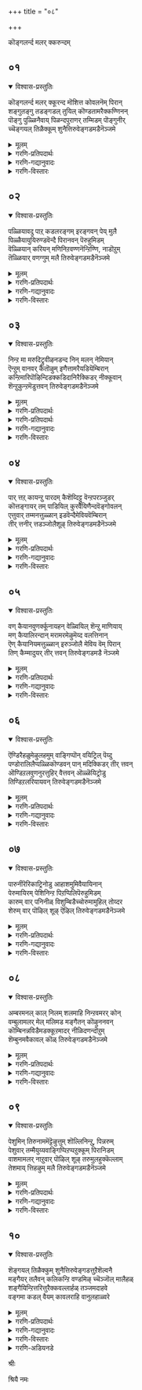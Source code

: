 +++
title = "०८"

+++

कॊङ्गलर्न्द मलर् क्करुन्दम्

## ०१
<details open><summary>विश्वास-प्रस्तुतिः</summary>

कॊङ्गलर्न्द मलर् क्कूरन्द मॊशित्त कोवलनॆम् पिरान्  
शङ्गुतङ्गु तडङ्गडल् तुयिल् कॊण्डतामरैक्कण्णिनन्  
पॊङ्गु पुळ्ळिनैवाय् पिळन्दपुराणर् तम्मिडम् पॊङ्गुनीर्  
च्चॆङ्गयल् तिळैक्कूम् शुनैत्तिरुवेङ्गडमडैनॆञ्जमे
</details>

<details><summary>मूलम्</summary>

कॊङ्गलर्न्द मलर् क्कूरन्द मॊशित्त कोवलनॆम् पिरान्  
शङ्गुतङ्गु तडङ्गडल् तुयिल् कॊण्डतामरैक्कण्णिनन्  
पॊङ्गु पुळ्ळिनैवाय् पिळन्दपुराणर् तम्मिडम् पॊङ्गुनीर्  
च्चॆङ्गयल् तिळैक्कूम् शुनैत्तिरुवेङ्गडमडैनॆञ्जमे
</details>

<details><summary>गरणि-प्रतिपदार्थः</summary>

कॊङ्गु=परिमळवन्नु, अलर्न्द=\(चॆल्लि\)अरळीद, मलर्=हूगळुळ्ळ, कुरुन्दम्=कुरुन्द मरवन्नु, ऒशित्त=मुरिद, नाश माडिद, कोवलन्=गोपालनादवनु, ऎम्बिरान्=नम्म स्वामियु, शङ्गु=शङ्खगळु, तङ्गु=विशालवाद, कडल्=कडलल्लि, तुयिल् कॊण्ड=निद्रिसिद, तामरै कण्णिनन्=तावरॆहूविनन्तॆ\(ऎसळिनन्तॆ\) विशालवाद कण्णुगळुळ्ळवनु\(पुण्डरीकाक्षनु\), पॊ~घ्गु=कोपगॊण्डु बन्द, पुळ्ळिनै=पक्षियम् वाय्=बायन्नु, पिळन्द=सीळिद, पुराणर् तम्=पुराण पुरुषन, इडम्=क्षेत्रवॆम्बुदु, पॊङ्गुनीर्=\(उक्कि हरियुव\)जलगळुळ्ळ, शॆम्=सुन्दरवाद, कयल्=मीनुगळु, तिळैक्कूम्=वासिसुव, शुनै=सरोवरगळुळ्ळ, तिरुवेङ्गडम्=पवित्रवाद वॆङ्कटाचलवन्नु, अडै=सेरु, नॆञ्जमे=मनस्से.
</details>

<details><summary>गरणि-गद्यानुवादः</summary>

अरळि परिमळवन्नु बीरुव हूगळुळ्ळ कुरन्द मरवन्नु मुरिदु नाशपडिसिद गोपालनाद नम्म स्वामियु, शङ्खगळु तङ्गिरुव विशालवाद कडलल्लि निद्रिसिद तावरॆ ऎसळिनन्तॆ विशालवाद कण्णुगळुळ्ळवनु, कोपगॊण्डु बन्द पक्षिय बायन्नु सीळिद पुराणपुरुषनु नॆलसिरुव क्षेत्रवॆम्बुदु उक्किहरियुव जलगळन्नुळ्ळ सुन्दरवाद \(कॆम्पु\) मीनुगळु वासिसुव सरोवरगळन्नुळ्ळ पवित्रवाद वॆङ्कटाचलवन्नु होगि सेरु मनस्से.\(१\)
</details>

<details><summary>गरणि-विस्तारः</summary>

समय बन्दाग अद्भुतवाद, असाध्यवाद, नम्बुवुदक्कू आगदन्थ विस्मयकारकवाद साहसगळन्नु माडि, नोडुववरन्नु मूढरन्नागि माडि, तानु निर्लिप्तनागि एनू अरियदवनन्तॆ इरुववनु भगवन्त. महाप्रळयदल्लि इडिय ब्रह्माण्डवन्नु ऒन्दे कवळवागि नुङ्गि, ऎल्लवन्नू हॊट्टॆयल्लिट्टुकॊळ्ळुवुदु. शान्तवागि, अनन्तन मेलॆ पवडिसि योगनिद्रॆ माडुवुदु, इल्लवेआलदॆलॆय मेलॆ ऎळॆय मगुविन रूपतळॆदु निर्लिप्तनागि निद्रिसुवुदु.

नन्दगोकुलदल्लि गोवळर कुलदल्लि गोपालनागि अवतरिसि, इन्नू अम्बॆगालिक्कुव ऎळॆयवयस्सिनल्ले\(मगुवागिरुवागले\) अरळि परिमळवन्नु बीरुव हूगळिन्द तुम्बि ऎत्तरवागि दृढवागि बॆळॆद मत्तीमरगळन्नु निरायासवागि मुरिदु कॆडवि, एनू अरियदवनन्तॆ तोरिकॊळ्ळुवुदु.



गोवळ बालर जॊतॆयल्लि करुगळ हिन्दॆ काडिगॆ होगुव वयस्सिनल्लि ऒन्दु सल, कंसनिन्द प्रेरितनागि बालकृष्णनन्नु कॊल्ललु बकासुरनु बकपक्षिय रूपतळॆदु काणिसिकॊण्डनु. बकासुरनु अवनन्नु नुङ्गलु बायि तॆरॆदुकॊण्डु नुग्गि बरुवुदन्नु कण्ड कृष्णनु अवन उद्दनाद कॊक्कन्नु हिडिदु, अगलिसि, सीळि, अवनन्नु कॊन्दद्दु.

ई बगॆय हेरळवाद निदर्शनगळन्नु भगवन्तन लीलॆयागि तिळियबहुदु. स्वामियु अनादिपुरुष. यावागलू इरतक्कवनु. ऎल्लक्कू ऒदॆयनु. ऎल्ल आगुहोगुगळिगू कर्तनु. आद्दरिन्दले भगवन्तनन्नु पुराणपुरुष ऎन्नुत्तारॆ.

भगवन्तन सॊबगन्नु वर्णिसिहेळुवुदक्कॆ साध्यविल्ल. अवन कण्णुगळु कमलद दळदन्तॆ माटवागि, विशालवागि, सुन्दरवादवु. अवुगळ आकर्षणॆयन्तु साटियिल्लद्दु. अदक्कॆ स्वामियन्नु “पुण्डरीकाक्ष”ऎन्नुत्तारॆ.

भगवन्तनु नॆलसिरुव क्षेत्रवू अष्टे सुन्दर, अष्टे पवित्र. ऎन्दॆन्दिगू बत्तिहोगदॆ इरुव निरन्तरवाद ऊटॆगळुळ्ळ सरोवरगळु आ क्षेत्रदल्लि हेरळवागिवॆ. आ सरोवरगळल्लि अन्दवाद कॆम्पुमीनुगळु निर्भयवागि ईजुत्ता, नॆगॆयुत्ता इरुत्तवॆ.

आऴ्वाररु हेळुत्तारॆ- मनस्से, भगवन्तन, आ पवित्रक्षेत्रवाद वॆङ्कटाचलवन्नु होगि सेरु.
</details>


## ०२
<details open><summary>विश्वास-प्रस्तुतिः</summary>

पळ्ळियावदु पाऱ् कडलरङ्गम् इरङ्गवन् पेय् मुलै  
पिळ्ळैयायुयिरुण्डवॆन्दै पिरानवन् पॆरुहुमिडम्  
वॆळ्ळियान् करियन् मणिनिऱवण्णनॆन्ऱिण्णि, नाडॊऱुम्  
तॆळ्ळियार् वणग्गुम् मलै तिरुवेङ्गडमडैनॆञ्जमे
</details>

<details><summary>मूलम्</summary>

पळ्ळियावदु पाऱ् कडलरङ्गम् इरङ्गवन् पेय् मुलै  
पिळ्ळैयायुयिरुण्डवॆन्दै पिरानवन् पॆरुहुमिडम्  
वॆळ्ळियान् करियन् मणिनिऱवण्णनॆन्ऱिण्णि, नाडॊऱुम्  
तॆळ्ळियार् वणग्गुम् मलै तिरुवेङ्गडमडैनॆञ्जमे
</details>

<details><summary>गरणि-प्रतिपदार्थः</summary>

पळ्ळि आवदु=पवडिसुवुदु \(पवडिसुव स्थळ ऎन्दरॆ\) पाल् कडल् अरङ्गम्=पाल्गडलु ऎम्ब देवालय, इरङ्ग-किरिचाडुवन्तॆ, अवन्=अवनु, पेय् मुलै=राक्षसिय मॊलॆयन्नु, पिळ्ळै आय्=मगुवागिये, उयिर् उण्ड=जीववन्नुण्ड, ऎन्दै=नन्न तन्दॆयाद, पिरान्=स्वामियाद, अवन्=अवनु, पॆरुहुम्=बॆळॆयुव, इडम्=क्षेत्रवॆम्बुदु, वॆळ्ळियान्=बिळियनु, करियन्-करियनु, मणीनिऱवण्णन्=नीलमणिय बण्णदवनु, ऎन्ऱु=ऎन्दु, ऎण्णि=भाविसि, नाळ् तॊऱुम्=सततवागि, तॆळ्ळियार्=तिळिदवरु, वणङ्गुम्=पूजिसुव, नमस्करिसुव, मलै=बॆट्टवाद, तिरुवेङ्गडम्=पवित्रवाद वॆङ्कटाचलवन्नु, अडै=सेरु, नॆञ्जमे=मनस्से.
</details>

<details><summary>गरणि-गद्यानुवादः</summary>

अवनु पवडिसुवुदु “पाल्गडलु ऎम्ब देवालयदल्लि अवनु मगुवागिये राक्षसिय मॊलॆयन्नुण्डु\(अवळु\) किरिचाडुवन्तॆ अवळ जीववन्नुण्डवनु. नन्न तन्दॆयू स्वामियू आद अवनु बॆळॆयुव क्षेत्रवॆम्बुदु तिळिदवरु बिळियनु, करियनु, नीलमणिय कान्तियवनु” ऎन्दु सततवागि पूजिसि नमस्करिसुव बॆट्टवाद पवित्रवाद वॆङ्कटाचलवन्नु, होगि सेरु, मनस्से.\(२\)
</details>

<details><summary>गरणि-विस्तारः</summary>

भगवन्तनु अवतरिसुवुदु ऒन्दु कडॆयन्तॆ, बॆळॆयुवुदु मत्तॊन्दु कडॆयन्तॆ, मत्तु पवडिसुवुदु इन्नॊन्दु कडॆयन्तॆ\! ऎन्थ विचित्र\!

भगवन्तनु श्रीकृष्णनागि अवतरिसिद्दु नन्दगोकुलदल्लि. अवनिन्नू हसुगूसागिद्दागले, अवनन्नु कॊल्लबेकॆन्दु विषद हालन्नु तुम्बिकॊण्डु बन्द पूतनि ऎम्ब राक्षसिय विषद मॊलॆयन्नु सविदुउण्ड. अदन्नु तानु अरगिसिकॊण्डद्दल्लदॆ, कुडिद हालिन जॊतॆयल्लि अवळ जीववन्ने हीरि बिट्ट\! ऎन्थ विस्मयकारि\! अवळु यारु, अल्लिगेकॆ बन्दिद्दळॆम्बुदु अवनिगॆ मात्रवे तिळिदित्तु\! ऎन्थ सर्वज्ञ\!

भगवन्तनु मलगुवुदु विशालवागि, अब्बरिसुव अलॆगळिन्द कूडिद पाल्गडलल्लि\! अदे अवन शयन मन्दिर\! ऎन्थ निर्लिप्त\!

भगवन्तनु भूमियमेलॆ तन्न कीर्तियन्नु प्रत्यक्षवागि बॆळगुत्तिरुवुदु तिरुवॆङ्कटाचलदल्लि. ज्ञानिगळु युगयुगगळिन्दलू अवनन्नु पूजिसुत्तिद्दारॆ. कृतयुगदल्लि हळदि मिश्रवाद बिळियबण्णदिन्द बॆळगिदनु. द्वापरयुगदल्लि अवन देहकान्ति इन्द्रनीलमणियदु. कलियुगदल्लि अवनु करियनु\! वॆङ्कटाचलद स्वामियल्लि ज्ञानिगळु बॆळगिनिन्द रात्रियवरॆगॆ, अनुदिनवू, ई नाल्कु बण्णगळन्नु नाल्कु यामगळल्लि नोडि नलियुत्तारॆ\!

आऴ्वाररु हेळुत्तारॆ- मनस्से, वॆङ्कटाचलक्कॆ होगु. स्वामियन्नु दर्शन माडिको. अवन महिमॆयन्नु कॊण्डाडु. सततवागि अवन सेवॆ माडु. अवन कृपॆगॆ पात्रनागु.
</details>


## ०३
<details open><summary>विश्वास-प्रस्तुतिः</summary>

निन्ऱ मा मरुदिट्रुवीऴनडन्द निन् मलन् नेमियान्  
ऎन्ऱुम् वानवर् कैतॊऴुम् इणैत्तामरैयडियॆम्बिरान्  
कन्ऱिमारिपॊऴिन्दिडक्कडिदानिरैक्किडर् नीक्कूवान्  
शॆन्ऱुकुन्ऱमॆडुत्तवन् तिरुवेङ्गडमडैनॆञ्जमे
</details>

<details><summary>मूलम्</summary>

निन्ऱ मा मरुदिट्रुवीऴनडन्द निन् मलन् नेमियान्  
ऎन्ऱुम् वानवर् कैतॊऴुम् इणैत्तामरैयडियॆम्बिरान्  
कन्ऱिमारिपॊऴिन्दिडक्कडिदानिरैक्किडर् नीक्कूवान्  
शॆन्ऱुकुन्ऱमॆडुत्तवन् तिरुवेङ्गडमडैनॆञ्जमे
</details>

<details><summary>गरणि-प्रतिपदार्थः</summary>

निन्ऱ=स्थिरवागि\(दृढवागि\) निन्तिरुव, मा=दॊड्ड, मरुदु=मत्तीमरगळन्नु, इट्रु=मुरिदु, वीऴ=बीळुवन्तॆ, नडन्द=नडॆदवनाद, निन् मलन्=निर्मलनू, नेमियान्=चक्रधारियू, ऎन्ऱुम्=यावागलू, वानवर्=देवतॆगळु, अमररु, कैतॊऴुम्=कै मुगियुवन्थ\(सेवॆ माडुवन्थ\), इणै तामरै अडि=ऎरडु पादकमलगळ, ऎम्बिरान्=नम्म स्वामियू
</details>





<details><summary>गरणि-प्रतिपदार्थः</summary>

कन्ऱि=कोपगॊण्डु, मारि=मळॆयन्नु, पॊऴिन्दिड=सुरिसिदाग, कडिदु=ऒडनॆये, आ निरैक्कू=आकळ मन्दॆगळिगॆ, इडर्=ऎडरन्नु\(कष्ट सङ्कटगळन्नु\), नीक्कुवान्=नीगिसुवुदक्कागि, शॆन्ऱु=होगि, कुन्ऱुम्=बॆट्टवन्नु, ऎडुत्तवन्=ऎत्तिहिडिदवनू\(नॆलसिरुव\), तिरुवेङ्गडम्=पवित्रवाद वॆङ्कटाचलवन्नु, अडै=सेरु, नॆञ्जमे=मनस्से.
</details>

<details><summary>गरणि-गद्यानुवादः</summary>

दृढवागि निन्तिरुव दॊड्ड मत्तीमरगळु मुरिदु बीळुवन्तॆ नडॆद निर्मलनू, चक्रधारियू ऎल्ल कालदल्लू देवतॆगळू अमररू सेवॆ माडुवन्थ ऎरडु पादपद्मगळुळ्ळ नम्म स्वामियू, कोपगॊण्डु मळॆयन्नु सुरिसिदाग ऒदनॆये होगि आकळ मन्दॆगळिगॆ कष्टसङ्कटगळन्नु नीगिसुवुदक्कागि बॆट्टवन्नॆत्ति हिडिदवनू नॆलसिरुव तिरुवॆङ्कटाचलवन्नु होगि सेरु मनस्से.\(३\)
</details>

<details><summary>गरणि-विस्तारः</summary>

ई पाशुरदल्लि कृष्णावतारद ऎरडु विद्यमानगळन्नु नॆनपिगॆ तरलागुत्तिदॆ. मॊदलनॆयदु “यमळार्जुन भञ्जन”, तायॊ यशोदॆगॆ अम्बॆगालिक्कुव कृष्णन चेष्टॆगळन्नु तडॆयलागलिल्ल. ऒन्दु सल, अवनन्नु ऒन्दु ऒरळुकल्लिगॆ कट्टि हाकि, तन्न कॆलसक्कॆन्दु मनॆयॊळक्कॆ होदळु. कृष्णनु आ ऒरळन्नु ऎळॆदुकॊण्डु होगि, ऎत्तरवागि दृढवागि बॆळॆदु निन्तिद्द ऎरडु मत्तीमरगळ नडुवॆ तानु नुग्गिद. तन्न हिन्दॆ बरुत्तिद्द ऒरळन्नू तन्न कडॆगॆ ऎळॆदुकॊळ्ळुवुदक्कागि यत्निसिद. आ दॊड्ड मरगळु मुरिदु बिद्दवु. दॊड्ड सद्दायितु. गोकुलक्कॆ गोकुलवे बन्दुनोडितु. जन मातनाडिदरु-” मगुविगॆ अष्टु सामर्थ्यवुण्टे? आ मरगळु अवन मेलॆये बिद्दिद्दरॆ एनुगति? अवनन्नु नोडि- हेगॆ नगुनगुत्ता निर्लिप्तनागि आडिकॊळ्ळुत्तिद्दानॆ?”-हीगॆल्ला आडिकॊण्डरु.

कृष्णावतारद ऎरडनॆय प्रसङ्ग “गोवर्धनोद्धरण”. इन्द्रनिगॆ वर्षवर्षवू गोवळरु माडुत्तिद्द पूजॆयन्नु निल्लिसि, आ पूजॆयन्नु गोवर्धन गिरिगे सल्लिसबेकॆन्दु कृष्ण सलहॆ माडिद. अवन मातिनन्तॆयेगोवळरु गिरियन्नु पूजिसिदरु. इन्द्रनिगॆ कडुकोप बन्तु. इडिय गोकुलवन्ने नाशमाडिबिडुवुदागि भारिमळॆयन्नु इन्द्रनु सुरिसिदनु. आग, बालकृष्णनु गोवर्धन गिरियने ऎत्तिहिडिदु अदरडियल्लि गोवळरन्नू गोवुगळन्नू कापाडिदनु.

आऴ्वाररु भगवन्तनन्नु “निर्मल”ऎन्दू, “चक्रधारि” ऎन्दू करॆदिद्दारॆ. यवौदक्कू अण्टदॆ परिशुद्धनागिरुववनु स्वामि. दुष्टनिग्रहक्कॆ अवनु सदासिद्ध. अदक्कागिये कैयल्लि चक्रायुध.

आऴ्वाररु हेळुत्तारॆ-”मनस्से, स्वामियु ईग तिरुवॆङ्कटगिरियल्लि नॆलसिद्दानॆ. आश्रितरक्षणॆगागि अवन ऎरडु पादपद्मगळिवॆ. अल्लिगॆ होगु. अवन पादसेवॆ माडु. अवन कृपॆगॆ पात्रनागु”.
</details>


## ०४
<details open><summary>विश्वास-प्रस्तुतिः</summary>

पार् त्तऱ् कायन्ऱु पारदम् कैशॆय्दिट्टु वॆन्ऱपरञ्जुडर्  
कॊत्तङ्गायर् तम् पाडियिल् कुरवैयिणैन्दवॆङ्गोवलन्  
एत्तुवार् तम्मनत्तुळ्ळान् इडवॆन्दैमेवियवॆम्बिरान्  
तीर् त्तनीर् त्तडञ्जोलैशूऴ् तिरुवेङ्गडमडैनॆञ्जमे
</details>

<details><summary>मूलम्</summary>

पार् त्तऱ् कायन्ऱु पारदम् कैशॆय्दिट्टु वॆन्ऱपरञ्जुडर्  
कॊत्तङ्गायर् तम् पाडियिल् कुरवैयिणैन्दवॆङ्गोवलन्  
एत्तुवार् तम्मनत्तुळ्ळान् इडवॆन्दैमेवियवॆम्बिरान्  
तीर् त्तनीर् त्तडञ्जोलैशूऴ् तिरुवेङ्गडमडैनॆञ्जमे
</details>

<details><summary>गरणि-प्रतिपदार्थः</summary>

पार् त्तऱ् कु=पार्थनिगॆ सहायकनागि, अन्ऱु=आ कालदल्लि, पारदम्=भारतयुद्धवन्नु, कैशॆय्दु इट्टु=हूडिसिट्टू, वॆन्ऱ=जयिसुव, परम् शुडर्=परञ्ज्यीतिस्वरूपनू, कोत्तु=जॊतॆजॊतॆयागि\(पोणिसिदन्तॆ ऒट्टुगूडि\), अङ्गु=अल्लि, आयर् तम्=गोवळर, पाडियिल् =गोकुलदल्लि\(हट्टियल्लि\)कुरवै इणैन्द=नाट्यवाडिद\(रासक्रीडॆ नडसिद\), ऎम् कोवलन्=नम्म गोपालनू, एत्तुवार् तम्=स्तुतिसुववर, मनत्तु उळ्ळान्=मनदल्लिरुववनू, इडवॆन्दै मेविय=इडवॆन्दै ऎम्ब क्षेत्रदल्लि नॆलसिरुववनू आद. ऎम् पिरान्=नम्म स्वामियु, तीर् त्तम् नीर्=पुण्यतीर्थगळन्नुळ्ळ, तड=विशालवाद, शोलै=तोपुगळिन्द, शूऴ्=सुत्तुवरिदिरुव, तिरुवेङ्गडम्=पवित्रवाद वॆङ्कटाचलवन्नु, अडै=सेरु, नॆञ्जमे=मनस्से.
</details>

<details><summary>गरणि-गद्यानुवादः</summary>

आ कालदल्लि पार्थनिगॆ सहायकनागि निन्तु भारतयुद्धवन्नु तॊडगिसि जयिसिद परञ्ज्योतिस्वरूपनू, गोवळर हट्टियल्लि जॊतॆजॊतॆयागि पोणिसिदन्तॆ ऒट्टुगूडि नृत्यवन्नाडिद \(रासक्रीडॆयाडिद\)नम्म गोपालनू, ध्यानिसुववर मनदल्लिरुववनू, इडवॆन्दै ऎम्ब क्षेत्रदल्लि नॆलसिरुववनू, नम्म स्वामियू इरुव पुण्यतीर्थगळिन्दलू, तोपुगळिन्दलू सुत्तुवरिदिरुव तिरुवॆङ्कटगिरियन्नु होगि सेरु, मनस्से.\(४\)
</details>

<details><summary>गरणि-विस्तारः</summary>

कृष्णावतारद इन्नॆरडु प्रसङ्गगळन्नु ई पाशुरदल्लि तिळिसलागुत्तदॆ. मॊदलनॆयदु तन्न अवतारक्कॆ कारणवादद्दु. अन्याय नडॆयुत्तिरुव कडॆ धर्मग्लानियागिरुव कडॆ, भूभार हॆच्चागिरुवाग अवुगळन्नॆल्ला सवरिसि मत्तॆ धर्मवन्नु नॆलॆगॊळिसुवुदक्कोस्कर कृष्णावतारवू सह नडॆदद्दू. अधर्मिगळू अन्यायिगळू आद कौरवर वंशवन्नु निर्मूलगॊळिसुवुदक्कागि महाभारत युद्धवन्नु तॊडगिसिद्दु. पार्थनिगॆ सहायकनागि बॆम्बलिगनागि निन्तु, अवनिगॆ सारथियागि गीतॆयन्नुपदेशिसि, हुरिदुम्बिसि अवनिन्द कर्तव्य पालनॆयन्नु माडिसि, पाण्डवरिगॆ विजयवन्नु तन्दुकॊट्ट हिरिमॆय प्रसङ्ग.

नन्दगोकुलद गोवळरु ऎन्दॆन्दिगू मरॆयन्दन्थ रासक्रीडॆयन्नु नडसिद्दु श्रीकॄष्णन इन्नॊन्दु हिरिमॆ. आ रासक्रीडॆयल्लि ऒब्बॊब्ब गोपिगू



ऒब्बॊब्ब कृष्णनागि-ऎन्दरॆ, ऒब्बने भगवन्तनु अनेक रूपगळन्नु तळॆदु ऒब्बॊब्बळ मग्गुलल्लू इद्दु अवळन्नु तृपिपडिसि. सन्तोषपडिसिदनु.

आऴ्वाररु हेळुत्तारॆ- मनस्से, आ स्वामियु परञ्ज्योतिस्वरूपनागि नॆनॆदवर मनदल्ले इरुववनादरू सह, ईग पुण्यतीर्थगळिम्दलू सॊबगिन तोपुगळिन्दलू कूडिरुव प्रकृतिरम्यवाद तिरुवॆङ्कटगिरियल्लि नॆलसिद्दानॆ. अल्लिगॆ होगु, अवन सेवॆ माडु, अवन कृपॆगॆ पात्रनागु.
</details>


## ०५
<details open><summary>विश्वास-प्रस्तुतिः</summary>

वण् कैयानवुणर्क्कूनायहन् वेळ्वियिल् शॆन्ऱु माणियाय्  
मण् कैयालिरन्दान् मरामरमेऴुमॆय्द वलत्तिनान्  
ऎण् कैयानियमत्तुळ्ळान् इरुञ्जोलै मेविय वॆम् पिरान्  
तिण् कैम्मादुयर् तीर् त्तवन् तिरुवेङ्गडमडै नॆञ्जमे
</details>

<details><summary>मूलम्</summary>

वण् कैयानवुणर्क्कूनायहन् वेळ्वियिल् शॆन्ऱु माणियाय्  
मण् कैयालिरन्दान् मरामरमेऴुमॆय्द वलत्तिनान्  
ऎण् कैयानियमत्तुळ्ळान् इरुञ्जोलै मेविय वॆम् पिरान्  
तिण् कैम्मादुयर् तीर् त्तवन् तिरुवेङ्गडमडै नॆञ्जमे
</details>

<details><summary>गरणि-प्रतिपदार्थः</summary>

वण् कैयान्=कॊडुगैयवनाद, अवुणर् क्कु=राक्षसरिगॆ, नायहन्=ऒडॆयनू, आदवन, वेळ्वियिल् –यज्ञशालॆयल्लि, शॆन्ऱु=होगि, माणी आय्=वटूवागि, मण्=नॆलवन्नु, कैयाल्=कैयिन्द, इरन्दान्=बेडिदवनू, मरामरम् एऴुम्=एळु ताळॆयमरगळन्नू, ऎय्द=रन्ध्रवागिसिद, वलत्तिनान्=समर्थनू, ऎण् कैयान्=ऎण्टुकैगळवनू इमयत्तु उळ्ळान्=हिमालयदल्लि इरुववनू, इरुञ्जोलै मेविय=तिरुमालिरुञ्जोलैयल्लि नॆलसिरुववनू, ऎम् पिरान्=नम्म स्वामियू, तिण् कै=दृढवाद\(बलिष्ठवाद\) कैयुळ्ळ, मा=आनॆय, तुयर्=सङ्कटवन्नु, तीर् त्तवन्=तीरिसिदवनू\(नॆलसिरुव\) तिरुवेङ्गडम्=पवित्रवाद वॆङ्कटाचलवन्नु, अडै=सेरु, नॆञ्जमे=मनस्से.
</details>

<details><summary>गरणि-गद्यानुवादः</summary>

कॊडूगैयवनू राक्षसर ऒडॆयनू आदवन यज्ञशालॆयल्लि होगि वटूवागि नॆलवन्नु कैयिन्द बेडिदवनू, एळुताळॆय मरगळन्नु रन्ध्रवागिसिद समर्थनू, ऎण्टु कैगळवनू, हिमालयदल्लिरुववनू, तिरुमालिरुञ्जोलैयल्लि नॆलसिरुववनू, नम्म स्वामियू, दृढवाद कैयुळ्ळ आनॆय सङ्कटवन्नु तीरिसिदवनू नॆलसिरुव तिरुवॆङ्कटगिरियन्नु होगि सेरु, मनस्से.\(५\)
</details>

<details><summary>गरणि-विस्तारः</summary>

एनु केळिदरू इल्लवॆन्नदष्टु कॊडुगैयवनागि राक्षसर राजनादवनु बलिचक्रवर्ति. अवन यज्ञशालॆयन्नु वामनवटूवागि प्रवेशिसिद्दु भगवन्तने. तन्न हॆज्जॆयल्लि मूरुहॆज्जॆ नॆलवन्नु दानवागि बेडिद्दु महा उदारियाद बलिचक्रवर्तियन्नु अनुग्रहिसुवुदक्कागिये.



एळु ताळॆय मरगळन्नू ऒन्दे ऒन्दु बाणदिन्द रन्ध्रवागिसिद समर्थनु श्रीरामनु. तन्न नॆच्चिन गॆळॆयनू राज्यभ्रष्टनू आद सुग्रीवनिगॆ अवनिगॆ अन्यायवॆसगिद्द अवन अण्णनाद वालियन्नु निग्रहिसलु तन्न सामर्थ्यवॆष्टिदॆ ऎन्दु निदर्शनवॊन्दन्नु तोरिसुवुदक्कागि नडसिद ऒन्दु प्रसङ्ग इदु.

ऎण्टुतोळुगळ मूर्तियागि, हिमालयदल्लि “तिरुपिरदि”ऎम्ब क्षेत्रदल्लि भगवन्तनु नॆलसि पूजॆगॊळ्ळुत्तानॆ.

दक्षिणभारतदल्लि तिरुमालिरुञ्जोलै ऎम्बुदु ऒन्दु पवित्रवाद यात्रास्थळ. बॆट्टद मेलुगडॆ परमात्मनु दिव्यसुन्दर मूर्तियागि,”सुन्दर” ऎम्ब हॆसरिनिन्दले नॆलसिरुव अर्चाविग्रह.

मॊसळॆय बायिगॆ आनॆयॊन्दु सिक्किकॊण्डु, बिडिसिकॊळ्ळुव सामर्थ्यवन्नु कळॆदुकॊण्डु, कडॆगॆ दृढमनस्सिनिन्द सॊण्डिलन्नु मेलक्कॆत्तिहिडिदु “भगवन्त कापाडु”ऎन्दु बेडिद कूडले भगवन्तनु अदर बळिगॆ धाविसि बन्दु, अदर सङ्कटवन्नु नीगिसिदनु. इदु गजेन्द्रमोक्षद कतॆ.

आऴ्वाररु हेळुत्तारॆ- मनस्से, आ भगवन्तने ईग तिरुवॆङ्कटगिरियल्लि नॆलसिद्दानॆ. नीनु अल्लिगॆ होगु भगवन्तन सेवॆ माडु मत्तु अवन कृपॆगॆ पात्रनागु.
</details>


## ०६
<details open><summary>विश्वास-प्रस्तुतिः</summary>

ऎण्डिरैहळुमेऴुलहमुम् वाङ्गिप्पॊन् वयिट्रिल् पॆय्दु  
पण्डोरालिलैप्पळ्ळिकॊण्डवन् पान् मदिक्किडर् तीर् त्तवन्  
ऒण्डिऱलवुणनुरत्तुहिर् वैत्तवन् ऒळ्ळॆयिट्रोडु  
तिण्डिऱलरियायवन् तिरुवेङ्गडमडैनॆञ्जमे
</details>

<details><summary>मूलम्</summary>

ऎण्डिरैहळुमेऴुलहमुम् वाङ्गिप्पॊन् वयिट्रिल् पॆय्दु  
पण्डोरालिलैप्पळ्ळिकॊण्डवन् पान् मदिक्किडर् तीर् त्तवन्  
ऒण्डिऱलवुणनुरत्तुहिर् वैत्तवन् ऒळ्ळॆयिट्रोडु  
तिण्डिऱलरियायवन् तिरुवेङ्गडमडैनॆञ्जमे
</details>

<details><summary>गरणि-प्रतिपदार्थः</summary>

ऎण् तिशैहळुम्=ऎण्टु दिक्कुगळन्नू, एऴु उलहुम्=एळु लोकगळन्नू, वा~घ्गि=ऎत्ति, पॊन् वयट्रिल्=सुन्दरवाद हॊट्टॆयल्लि, पॆय्दु-सुरिदुकॊण्डु, पण्डु=हिन्दॆ ऒन्दु सल, ओर्=अद्वितीयवाद ऒन्दु, आल् इलै=आलद ऎलॆय मेलॆ, पळ्ळिकॊण्डवनू=पवडिसिदवनू , पाल् मदिक्कू=हालिनन्तिरुव चन्द्रन, इडर्=हॊळॆयुव, ऎयिट्रोडु=कोरॆहल्लुगळिन्द कूडि, तिण् तिऱल्=महाशक्तियिन्द कूडिद, अरि आय्=नरहरियागि इरुव, अवन्=तोरुत्तिरुव\(अवतरिसिरुव\) अवनु, ऒण् तिऱल्=बहळ समर्थनाद, अवुणन्=हिरण्यकशिपुविन, उरत्तु=ऎदॆयल्लि, उहिर्=उगुरुगळन्नु, वैत्तवन्=इळिसिदवनू, नॆलसिरुव, तिरुवेङ्गडम्=पवित्रवाद वॆङ्कटाचलवन्नु, अडै=सेरु, नॆञ्जमे=मनस्से.
</details>

<details><summary>गरणि-गद्यानुवादः</summary>

हिन्दॆ ऒन्दु सल, ऎण्टु दिक्कुगळन्नू, एळु लोकगळन्नू ऎत्ति तन्न दिव्यवाद हॊट्टॆयल्लि सुरिदुकॊण्डु अद्वितीयवाद ऒन्दु आलदॆलॆय मेलॆ पवडिसिदवनू हालिनन्तिरुव चन्द्रनिगॆ बन्द सङ्कटवन्नु तीरिसिदवनू हॊळॆयुव कोरॆहल्लुगळ महासमर्थनाद नरहरियागि अवतरिसि बहळ शक्तिवन्तनाद हिरण्यकशिपुविन ऎदॆयल्लि उगुरुगळन्नु इळिसिदवनू नॆलसिरुव तिरुवॆङ्कटगिरिगॆ होगि सेरु, मनस्से.\(६\)
</details>

<details><summary>गरणि-विस्तारः</summary>

भगवन्तनु महाप्रळयदल्लि हिन्दॆ नडसिद अद्भुतकार्यवन्नू, निर्लिप्तनागि अनन्तर आलदॆलॆय मेलॆ महासागरदल्लि मगुविन रूपदल्लि पवडिसिद्दन्नू हेळलागिदॆ. चन्द्रनिगॆ राहुकेतुगळिन्द बरुव सङ्कटदिन्द बिडिसिदवनु स्वामिये. नरसिंहनागि महाशक्तिवन्तनाद हिरण्यकशिपुविन ऎदॆयन्नु सीळिदवनू स्वामिये. अवने ईग तिरुवॆङ्कटगिरियल्लि नॆलसिद्दानॆ. अवन दर्शनवन्नु पडॆ. अवन सेवॆ माडि मत्तु अवन कृपॆगॆ पात्रनागु-ऎन्नुत्तारॆ आऴ्वाररु.
</details>


## ०७
<details open><summary>विश्वास-प्रस्तुतिः</summary>

पारुनीरॆरिकाट्रिनोडु आहाशमुमिवैयायिनान्  
पेरुमायिरम् पेशिनिन्ऱ पिऱप्पिलिपॆरुहुमिडम्  
कारुम् वार् पनिनीळ् विशुम्बिडैच्चोरुमामुहिल् तोय्दर  
शेरुम् वार् पॊऴिल् शूऴ् ऎऴिल् तिरुवेङ्गडमडैनॆञ्जमे
</details>

<details><summary>मूलम्</summary>

पारुनीरॆरिकाट्रिनोडु आहाशमुमिवैयायिनान्  
पेरुमायिरम् पेशिनिन्ऱ पिऱप्पिलिपॆरुहुमिडम्  
कारुम् वार् पनिनीळ् विशुम्बिडैच्चोरुमामुहिल् तोय्दर  
शेरुम् वार् पॊऴिल् शूऴ् ऎऴिल् तिरुवेङ्गडमडैनॆञ्जमे
</details>

<details><summary>गरणि-प्रतिपदार्थः</summary>

पार्=नॆल, नीर्=नीरु, ऎरि=बॆङ्कि, काट्रिनोडु=गाळियॊडनॆ, आहाशमुम्=आकाशवू, इवै=इवुगळॆल्लवू, आयिनान्=आगिरुववनू, पे आयिरम्=साविर हॆसरु\(नाम\)गळन्नु, पेशि निन्ऱ=हेळिसिकॊळ्ळुववनू, पिऱप्पु इलि=हुट्टुविकॆये इल्लदवनू, पॆरुहु इडम्=बॆळॆयुव स्थळवॆम्बुदु, कारुम्=मळॆयू, वार्=सुरियुव, पनि=हनिगळू, हिमवू, शोरुम्=कॆळक्कॆ बीळुव, मा मुहिल्=दॊड्ड मुगिलुगळु, तोय् तर=नॆनॆसुव हागॆ, शेरुम्=कूडिकॊळ्ळुव, वार्=ऎल्लॆल्लू तुम्बिरुव, पॊऴिल्=तोपुगळिन्द, शूऴ्=सुत्तुवरिदिरुव, ऎऴिल्=मनोहरवाद, तिरुवेङ्गडम्=पवित्रवाद वॆङ्कटाचलवन्नु, अडै=सेरु, नॆञ्जमे=मनस्से.
</details>

<details><summary>गरणि-गद्यानुवादः</summary>

नॆल नीरु बॆङ्कि गाळि बानु ऎम्बिवुगळॆल्लवू आगिरुववनू, साविर नामगळन्नु हेळिसिकॊळ्ळुववनू, हुट्टुविकॆये इल्लदवनू, बॆळॆयुव स्थळवॆम्बुदु मळॆयू सुरियुव हिमवू कॆळक्कॆ इळियुव महामुगिलुगळू नॆनॆसुव हागॆ कूडिकॊळ्ळुव ऎल्लॆल्लियू तुम्बिरुव तोपुगळिन्द सुत्तुवरिदिरुव मनोहरवाद तिरुवॆङ्कटगिरियन्नु होगि सेरु, मनस्से.\(७\)
</details>

<details><summary>गरणि-विस्तारः</summary>

नॆलनीरु,बॆङ्कि,गाळि,बानु- इवु पञ्चभूतगळु. अवुगळॆल्लवू अवुगळल्लि ऒन्दॊन्दू भगवन्तने. अवनिगॆ साविर नामगळु. अवुगळिन्द अवनु हॊगळिसिकॊळ्ळुववनु. भगवन्तनिगॆ हुट्टु ऎम्बुदिल्ल. अवनन्नु “अज” ऎन्नुत्तारॆ.

तिरुवॆङ्कटगिरियु बहळ मनोहरवाद क्षेत्र. अल्लि दॊड्ड दॊड्ड



कार्मुगिलुगळु तम्मल्लि तुम्बिरुव नीरन्नॆल्ल सुरिसिबिडुवुवु. मळॆ बहळ रभसदिन्द बीळुवुदु. हिमद हनिगळू हागॆये सुरियुवुवु, बॆट्टदल्लि ऎल्लॆल्लियू सुन्दरवाद तोपुगळु बॆळॆयुत्तिरुवुवु. इन्थ सुन्दरवाद प्रकृतिरम्यवाद क्षेत्रदल्लि भगवन्तनु नॆलसिद्दानॆ.

आऴ्वाररु हेळुत्तारॆ : :मनस्से,तिरुवॆङ्कटगिरिगॆ होगु, अवन सेवॆ माडु मत्तु अवन कृपॆगॆ पात्रनागु.
</details>


## ०८
<details open><summary>विश्वास-प्रस्तुतिः</summary>

अम्बरमनल् काल् निलम् शलमाहि निन्ऱवमरर् कोन्  
वम्बुलामलर् मेल् मलिमड मङ्गैतन् कॊऴुननवन्  
कॊम्बिनन्नविडैमडक्कूऱमादर् नीळिदणन्दॊऱुम्  
शॆम्बुनमवैकावल् कॊळ् तिरुवेङ्गडमडैनॆञ्जमे
</details>

<details><summary>मूलम्</summary>

अम्बरमनल् काल् निलम् शलमाहि निन्ऱवमरर् कोन्  
वम्बुलामलर् मेल् मलिमड मङ्गैतन् कॊऴुननवन्  
कॊम्बिनन्नविडैमडक्कूऱमादर् नीळिदणन्दॊऱुम्  
शॆम्बुनमवैकावल् कॊळ् तिरुवेङ्गडमडैनॆञ्जमे
</details>

<details><summary>गरणि-प्रतिपदार्थः</summary>

अम्बर्म्=आकाश, अनल्=बॆङ्कि, काल्=गाळि, निलम्=नॆल, शलम्=नीरु, आहि=आगि, निन्ऱ-इरुव, अमरर् कोन्=देवतॆगळ ऒडॆयनू, वम्बु=परिमळवन्नु, उला=हरडुव, मलर्=हूविन, मेल्=मेलॆ, मलि=तङ्गिरुव, मड मङ्गैतन्=सुन्दर स्त्रीय, कॊऴुनन्=नायकनाद, अवन्=अवनू, कॊम्बिन् अन्न=बॆत्तद हागॆ, इडै=नडुवुळ्ळ, मडम्=सुन्दरियराद, कुऱमादर्=कुरव स्त्रीयरु, नीळ्=ऎत्तरवाद, इदणम्-\(कावलिन\) अट्टणॆयन्तॆ, तॊऱुम्=तोरुव, शॆम्=कॆम्पगॆ, पुनम् अवै=गद्दॆगळ, कावल् कॊळ्=कावलु इरुव, तिरुवेङ्गडम्=पवित्रवाद वॆङ्कटाचलवन्नु, अडै=सेरु, नॆञ्जमे=मनस्से.
</details>

<details><summary>गरणि-गद्यानुवादः</summary>

आकाश,वायु,अग्नि,नॆल,नीरु- आगिरुव देवतॆगळ ऒडॆयनू, परिमळवन्नु हरडुव हूविन मेलॆ तङ्गिरुव सुन्दरस्त्रीय नायकनादवनू बॆत्तद हागॆ नडुवुळ्ळ सुन्दरियराद कुरव हॆङ्गसरु इरुव ऎत्तरवाद \(कावलिन\) अट्टणॆयन्तॆ तोरुव कॆम्पगॆ इरुव गद्दॆगळ कावलिरुव तिरुवॆङ्कटगिरियन्नु सेरु मनस्से.\(८\)
</details>

<details><summary>गरणि-विस्तारः</summary>

सृष्टियॆल्ल पञ्चभूतगळिन्दादद्दु. देवतॆगळु इदक्कॆ हॊरतल्ल. आ देवतॆगळिगॆ ऒडॆयनु भगवन्त. परिमळ तुम्बिद हूविन मेलॆ तङ्गिरुव सुन्दरस्त्री ऎन्दरॆ श्रीदेवि. आकॆगॆ नायकनु श्रियःपति-भगवन्त.

बॆत्तद हागॆ सण्ण नडुवुळ्ळ कुरव हॆङ्गस्दरु सुन्दरियरे. अवरु गद्दॆगळ कावलिगागि ऎत्तरवाद अट्टणॆगळ मेलॆ कुळितुकॊळ्ळुत्तारॆ. आ अट्टणॆगळन्तॆ कॆम्पगॆ गद्दॆगळु इरुव ऎत्तरवाद क्षेत्र तिरुवॆङ्कटगिरि. भगवन्तनु अल्लि नॆलसिद्दानॆ.

आऴ्वाररु हेळुत्तारॆ : :मनस्से,तिरुवॆङ्कटगिरिगॆ होगु, अवन सेवॆ माडु मत्तु अवन कृपॆगॆ पात्रनागु.
</details>


## ०९
<details open><summary>विश्वास-प्रस्तुतिः</summary>

पेशुमिन् तिरुनाममॆट्टॆऴुत्तुम् शॊल्लिनिन्ऱु, पिन्नरुम्  
पेशुवार् तम्मैयुय्यवाङ्गिप्पिऱप्पऱुक्कूम् पिरानिडम्  
वाशमामलर् नाऱुवार् पॊऴिल् शूऴ् तरुमुलहुक्कॆल्लाम्  
तेशमाय् त्तिहऴुम् मलै तिरुवेङ्गडमडैनॆञ्जमे
</details>

<details><summary>मूलम्</summary>

पेशुमिन् तिरुनाममॆट्टॆऴुत्तुम् शॊल्लिनिन्ऱु, पिन्नरुम्  
पेशुवार् तम्मैयुय्यवाङ्गिप्पिऱप्पऱुक्कूम् पिरानिडम्  
वाशमामलर् नाऱुवार् पॊऴिल् शूऴ् तरुमुलहुक्कॆल्लाम्  
तेशमाय् त्तिहऴुम् मलै तिरुवेङ्गडमडैनॆञ्जमे
</details>

<details><summary>गरणि-प्रतिपदार्थः</summary>

पेशुम्=नुडीयबेकाद, इन्=इनिदाद, तिरु=पवित्रवाद, नामम्=नामद, ऎट्टु ऎऴुत्तुम्=ऎण्टु अक्षरगळन्नू, शॊल्लिनिन्ऱु=हेळुत्तले इरुव, पिन्नरुम्=हिम्बालकरागि, पेशुवार् तम्मै= हेळुत्तिरुववरन्नू सह, उय्य=अभ्युदय हॊन्दुवन्तॆ, वाङ्गि=उद्धरिसि, \(स्वीकरिसि\), पिऱप्पु=पुनर्जन्मवन्नु, अऱुक्कूम्=कडिदुहाकुव, पिरान्=स्वामिय, इडम्=क्षेत्रवॆम्बुदु, वाशम्=परिमळवुळ्ळ, मा मलर्=श्रेष्ठवाद हूगळु, नाऱुम्=सुगन्धवन्नु सूसुवन्थ, वार् पॊऴिल्=समृद्धवाद तोपुगळिन्द, शूऴ् तरुम्=सुत्तुवरिदिरुव, उलहुक्कू ऎल्लाम्=ऎल्ला लोकगळिगू, तेशम् आय्=तेजस्सिन क्षेत्रवागि, तिहऴुम्=बॆळगुव, मलै=बॆट्टवाद, तिरुवेङ्गडम्=पवित्रवाद वॆङ्कटाचलवन्नु, अडै=सेरु, नॆञ्जमे=मनस्से.
</details>

<details><summary>गरणि-गद्यानुवादः</summary>

नुडियबेकाद मधुरवाद पवित्रनामद ऎण्टु अक्षरगळन्नू नुडियुत्तले इरुव हिम्बालकरागि हेळुत्तिरुववरन्नू सह अभ्युदय हॊन्दुवन्तॆ स्वीकरिसि\(उद्धरिसि\), पुनर्जन्मवन्नु कडिदुहाकुव स्वामिय क्षेत्रवॆम्बुदु, सुवासनॆयिन्द कूडिद श्रेष्ठवाद हूगळु सुगन्धवन्नु सूसुवन्थ, समृद्धवाद तोपुगळिन्द सुत्तुवरिदिरुव ऎल्ल लोकगळिगू तेजस्सिन क्षेत्रवागि बॆळगुव बॆट्टवाद तिरुवॆङ्कटगिरियन्नु होगि सेरु, मनस्से.\(९\)
</details>

<details><summary>गरणि-विस्तारः</summary>

दृढभक्तानदवनु भगवन्तन मधुरवाद अमृतसमनाद “नारायण”ऎम्ब पवित्रनामदिन्द कूडिद ऎण्टु अक्षरगळ मन्त्रवन्नु ऎडॆबिडदॆ जपिसुत्तले इरुत्तारॆ. मनुष्यनन्नु जनन मरणद सङ्कोलॆयिन्द बिडिसतक्कद्दू मोक्षवन्नु कॊडतक्कद्दू ई अष्टाक्षरीमन्त्र. भक्तनु माडबेकाद कर्तव्यगळल्लि ऒन्दु ई अष्टाक्षरी मन्त्रद निरन्तरवाद अनुसन्धान.

भक्तरन्नु अनुकरिसुववरू अनेकरु. भक्तरु नुडिदन्तॆये नडॆदन्तॆये तावू नडॆयुत्ता नुडियुत्ता इरुव हिम्बालकरु अवरु. अवरू सह तिरुमन्त्रवन्नु जपिसुत्तिरुवुदेनो दिट. आदरॆ, अवरुतम्म आत्मोन्नतिगागि जपिसुवुदिल्ल. मनसार जपिसुवुदिल्ल. केवल विडम्बनॆगागि नुडियुवुदु आदरू सह, भगवन्तनु अवर अष्टु मात्रद



वर्तनॆयिन्दले सुप्रीतनागुत्तानॆ. तन्न निजभक्तरन्तॆये अवरन्नू स्वीकरिसुत्तानॆ. अवरन्नू उद्धरिसुत्तानॆ. पुनर्जन्मद सङ्कटदिन्द अवरन्नू पारु माडुत्तानॆ. इदु आ तिरुमन्त्रद वैशिष्ट्यवो, अथवा भगवन्तन अनुपमवाद औदार्यवो\!

परमकृपाळुवाद स्वामियु ईग तिरुवॆङ्कटगिरियल्लि नॆलसिद्दानॆ. प्रकृतिय सॊबगिनिन्द कूडि रम्यवागिरुव आ पवित्र क्षेत्रक्कॆ होगबेकॆन्दू, भगवन्तन सेवॆमाडि अवन कृपॆगॆ पात्रनागबेकॆन्तलू आऴ्वाररु तम्म मनस्सिगॆ बुद्धि हेळुत्तिद्दारॆ.
</details>


## १०
<details open><summary>विश्वास-प्रस्तुतिः</summary>

शॆङ्गयल् तिळैक्कुम् शुनैत्तिरुवेङ्गडत्तुऱैशॆल्वनै  
मङ्गैयर् तलैवन् कलिकन्ऱि वण्डमिऴ् च्चॆञ्जॊल् मालैहळ्  
शङ्गैयिन्ऱित्तरित्तुरैक्कवल्लार्हळ् तञ्जमदाहवे  
वङ्गमा कडल् वैयम् कावलराहि वानुलहाळ्वरे
</details>

<details><summary>मूलम्</summary>

शॆङ्गयल् तिळैक्कुम् शुनैत्तिरुवेङ्गडत्तुऱैशॆल्वनै  
मङ्गैयर् तलैवन् कलिकन्ऱि वण्डमिऴ् च्चॆञ्जॊल् मालैहळ्  
शङ्गैयिन्ऱित्तरित्तुरैक्कवल्लार्हळ् तञ्जमदाहवे  
वङ्गमा कडल् वैयम् कावलराहि वानुलहाळ्वरे
</details>

<details><summary>गरणि-प्रतिपदार्थः</summary>

शॆम् कयल्=सुन्दरवाद\(कॆम्पु\)मीनुगळु, तिळैक्कूम्=नलिदाडुव, शुनै=सरोवरगळिन्द कूडिद, तिरुवेङ्गडत्तु=तिरुवॆङ्कटगिरियल्लि, उऱै=नॆलसिरुव, शॆल्वनै=विभूति पुरुषनन्नु कुरितु, मङ्गैयर् तलैवन्=मङ्गै जनर ऒडॆयनू, कलिकन्ऱि=कलिनाशकनू, वण् तमिऴ्=सुन्दरवाद तमिळिन, शॆम् शॊल्=अन्दवाद मातुगळ, मालैहळ्=पाशुरगळ मालॆयन्नु, शङ्गै=शङ्कॆ, इन्ऱि=इल्लदॆ, तरित्तु=अभ्यासमाडि, उरैक्कवल्लार्हळ्=हेळबल्लवरु, तञ्जम् अदु आहवे=निश्चयवागिये, वङ्गम् मा कडल्=हडगुगळु सञ्चरिसुवन्थ महाकडलिनिन्द सुत्तुवरिदिरुव, वैयम्=भूमण्डलद, कावलर् आहि=निर्वाहकनागि, वान् उलहु=परमपदवन्नु आळ्वरे=आळुववरे आगुत्तारॆ.
</details>

<details><summary>गरणि-गद्यानुवादः</summary>

सुन्दरवाद\(कॆम्पु\)मीनुगळु नलिदाडुव सरोवरगळिन्द कूडिद तिरुवॆङ्कटगिरियल्लि नॆलसिरुव विभूतिपुरुषनन्नु कुरितु मङ्गै जनर ऒडॆयनू कलिनाशकनू सुन्दरवाद तमिळिन अन्दवाद मातुगळ पाशुरगळ मालॆयन्नु शङ्कॆयिल्लदन्तॆ अभ्यास माडि हेळबल्लवरु निश्चयवागियू हडगुगळु सञ्चरिसुवन्थ महाकडलिनिन्द सुत्तुवरिद भूमण्डलद निर्वाहकरागि, परमपदवन्नु आळुववरू आगुत्तारॆ.\(१०\)
</details>

<details><summary>गरणि-विस्तारः</summary>

भूमिय मेलॆ भगवन्तनु नॆलसिरुव पुण्यक्षेत्रगळु सॊबगिनिन्द शोभिसतक्कवु. सुन्दरवाद तोपुगळु, सुवासनॆयिन्द कूडिद हूगळु, स्वच्छवाद पुण्यतीर्थगळु, अन्दवाद कॆम्पुमीनुगळु निर्भयदिन्द हरिदाडुत्तिरुव सरोवरगळु, कॆम्बत्तद गद्दॆगळु, इवुगळिन्द कूडि बहळ रम्यवागिरुव प्रदेश. सौन्दर्यमूर्तियागिरुव भगवन्तनु ताने सृष्टिसिद सुन्दरवाद प्रकृतिय नडुवॆ भक्तकण्मनगळन्नु आकर्षिसुवुदक्कागि, तम्पु तरुवुदक्कागि



नॆलसिद्दानॆ. तिरुमङ्गैयल्लियू इदे विषय. सर्वेश्वरन औदार्यवन्नू, कृपॆयन्नू अनुग्रहवन्नू ,आश्रितरक्षणॆयन्नू हॊगळि तिरुमङ्गै आऴ्वाररु ई पाशुरगळ मालॆयन्नु रचिसिद्दारॆ. अवरु हेळिद मातुगळल्लि संशयविदॆ. भगवन्तन रक्षणॆय विषयदल्लि पूर्णवागि नम्बिकॆयिट्टु ई पाशुरगळन्नु चॆन्नागि अरितुकॊण्डु अभ्यास माडि,आचरणॆयल्लि तरबेकु. आऴ्वाररु हेळुत्तारॆ- हीगॆ माडुववरु इहलोकदल्लि कष्टसङ्कटविल्लद जीवनवन्नु नडसि, गतिसिद नन्तर, पुनर्जन्मरहितरागि, परमपदवन्नु सेरि आनन्दिसुत्तारॆ.

ई तिरुमॊऴिगॆ इदु फलश्रुति.
</details>



<details><summary>गरणि-अडियनडे</summary>

कॊङ्गु, पळ्ळि, निन्ऱ, पार् त्तऱ् कु, वण् कै, ऎण्डिशै, पार्, अम्बरम्, पेशु, शॆङ्गयल्, \(ताय्\)
</details>




श्रीः

श्रियै नमः
